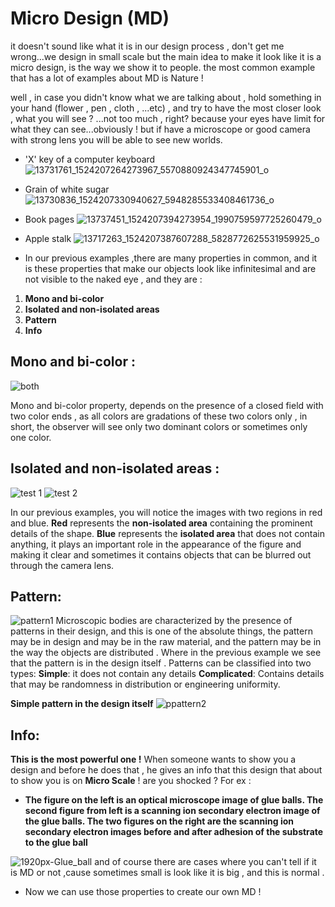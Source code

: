 # Micro Design (MD)
it doesn't sound like what it is in our design process  , don't get me wrong...we design in small scale but the main idea to make it look like it is a micro design, is the way we show it to people.
the most common example that has a lot of examples about MD is Nature ! 

well , in case you didn't know what we are talking about , hold something in your hand (flower , pen ,  cloth , ...etc) , and try to have the most closer look , what you will see ? ...not too much , right?
because your eyes have limit for what they can see...obviously !
but if have a microscope or good camera with strong lens you will be able to see new worlds.

* 'X' key of a computer keyboard
![13731761_1524207264273967_5570880924347745901_o](https://user-images.githubusercontent.com/53704509/82727436-3e093c00-9cf3-11ea-998f-d2aeccc20a5a.jpg)
* Grain of white sugar
![13730836_1524207330940627_5948285533408461736_o](https://user-images.githubusercontent.com/53704509/82727490-832d6e00-9cf3-11ea-9d60-75486ad39c09.jpg)
* Book pages
![13737451_1524207394273954_1990759597725260479_o](https://user-images.githubusercontent.com/53704509/82727547-cc7dbd80-9cf3-11ea-8ae6-eecbe0d8a894.jpg)
* Apple stalk
![13717263_1524207387607288_5828772625531959925_o](https://user-images.githubusercontent.com/53704509/82727580-00f17980-9cf4-11ea-91d9-dacf2ac4ce57.jpg)

* In our previous examples ,there are many properties in common, and it is these properties that make our objects look like infinitesimal and are not visible to the naked eye , and they are :
1) **Mono and bi-color**
2) **Isolated and non-isolated areas**
3) **Pattern**
4) **Info**

## Mono and bi-color :
![both](https://user-images.githubusercontent.com/53704509/82732151-1d051300-9d14-11ea-898f-e7bebe1be0b7.jpg)

Mono and bi-color property, depends on the presence of a closed field with two color ends , as all colors are gradations of these two colors only , in short, the observer will see only two dominant colors or sometimes only one color.

## Isolated and non-isolated areas :
![test 1](https://user-images.githubusercontent.com/53704509/82733326-c26fb500-9d1b-11ea-855a-124ab7ba1012.jpg)
![test 2](https://user-images.githubusercontent.com/53704509/82734340-19c55380-9d23-11ea-9d6f-f003be7d88d0.jpg)

In our previous examples, you will notice the images with two regions in red and blue.
**Red** represents the **non-isolated area** containing the prominent details of the shape.
**Blue**  represents the **isolated area** that does not contain anything, it plays an important role in the appearance of the figure and making it clear and sometimes it contains objects that can be blurred out through the camera lens.

## Pattern:

![pattern1](https://user-images.githubusercontent.com/53704509/82745055-94748a00-9d88-11ea-8be8-97d25ea96057.jpg)
Microscopic bodies are characterized by the presence of patterns in their design, and this is one of the absolute things, the pattern may be in design and may be in the raw material, and the pattern may be in the way the objects are distributed .
Where in the previous example we see that the pattern is in the design itself .
Patterns can be classified into two types:
**Simple**: it does not contain any details
**Complicated**: Contains details that may be randomness in distribution or engineering uniformity.

**Simple pattern in the design itself**
![ppattern2](https://user-images.githubusercontent.com/53704509/82745717-3055c400-9d90-11ea-8a00-a2180da5935c.jpg)

## Info:
**This is the most powerful one !** 
When someone wants to show you a design and before he does that , he gives an info that this design that about to show you is on **Micro Scale** !
are you shocked ? 
For ex :
*  **The figure on the left is an optical microscope image of glue balls. The second figure from left is a scanning ion secondary electron image of the glue balls. The two figures on the right are the scanning ion secondary electron images before and after adhesion of the substrate to the glue ball**

![1920px-Glue_ball](https://user-images.githubusercontent.com/53704509/82745944-b1ae5600-9d92-11ea-8be7-caab97c7a59b.png)
and of course there are cases where you can't tell if it is MD or not  ,cause sometimes small is look like it is big , and this is normal .

* Now we can use those properties to create our own MD !


